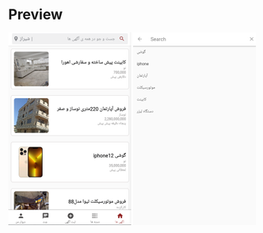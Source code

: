 # Preview
<img src="https://github.com/maryamfereydouni/divar_homepage_clone/blob/main/divar_clone/images/divar_home_page.PNG?raw=true" width="248" height="389"> <img src="https://github.com/maryamfereydouni/divar_homepage_clone/blob/main/divar_clone/images/search_bar.PNG?raw=true" width="248" height="389">
